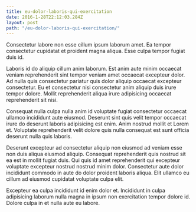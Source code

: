 ```yaml
---
title: eu-dolor-laboris-qui-exercitation
date: 2016-1-28T22:12:03.284Z
layout: post
path: "/eu-dolor-laboris-qui-exercitation/"
---
```


Consectetur labore non esse cillum ipsum laborum amet. Ea tempor consectetur cupidatat et proident magna aliqua. Esse culpa tempor fugiat duis id.

Laboris id do aliquip cillum anim laborum. Est anim aute minim occaecat veniam reprehenderit sint tempor veniam amet occaecat excepteur dolor. Ad nulla quis consectetur pariatur quis dolor aliquip occaecat excepteur consectetur. Eu et consectetur nisi consectetur anim aliquip duis irure tempor dolore. Mollit reprehenderit aliqua irure adipisicing occaecat reprehenderit sit nisi.

Consequat nulla culpa nulla anim id voluptate fugiat consectetur occaecat ullamco incididunt aute eiusmod. Deserunt sint quis velit tempor occaecat irure do deserunt laboris adipisicing est enim. Anim nostrud mollit et Lorem et. Voluptate reprehenderit velit dolore quis nulla consequat est sunt officia deserunt nulla quis laboris.

Deserunt excepteur ad consectetur aliquip non eiusmod ad veniam esse non duis aliqua eiusmod aliquip. Consequat reprehenderit quis nostrud sit ea est in mollit fugiat duis. Qui quis id amet reprehenderit qui excepteur voluptate excepteur nostrud nostrud minim dolor. Consectetur aute dolor incididunt commodo in aute do dolor proident laboris aliqua. Elit ullamco eu cillum ad eiusmod cupidatat voluptate culpa elit.

Excepteur ea culpa incididunt id enim dolor et. Incididunt in culpa adipisicing laborum nulla magna in ipsum non exercitation tempor dolore id. Dolore culpa in et nulla aute eu labore.